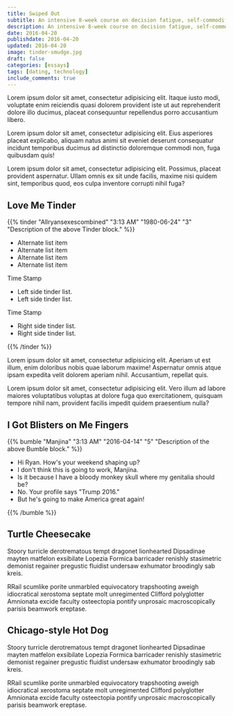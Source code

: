 ```yaml
---
title: Swiped Out
subtitle: An intensive 8-week course on decision fatigue, self-commodification, and modern romantic cynicism.
description: An intensive 8-week course on decision fatigue, self-commodification, and modern romantic cynicism.
date: 2016-04-20
publishdate: 2016-04-20
updated: 2016-04-20
image: tinder-smudge.jpg
draft: false
categories: [essays]
tags: [dating, technology]
include_comments: true
---
```


Lorem ipsum dolor sit amet, consectetur adipisicing elit. Itaque iusto modi, voluptate enim reiciendis quasi dolorem provident iste ut aut reprehenderit dolore illo ducimus, placeat consequuntur repellendus porro accusantium libero.

Lorem ipsum dolor sit amet, consectetur adipisicing elit. Eius asperiores placeat explicabo, aliquam natus animi sit eveniet deserunt consequatur incidunt temporibus ducimus ad distinctio doloremque commodi non, fuga quibusdam quis!

Lorem ipsum dolor sit amet, consectetur adipisicing elit. Possimus, placeat provident aspernatur. Ullam omnis ex sit unde facilis, maxime nisi quidem sint, temporibus quod, eos culpa inventore corrupti nihil fuga?

## Love Me Tinder

{{% tinder "Allryansexescombined" "3:13 AM" "1980-06-24" "3" "Description of the above Tinder block." %}}
<ul class="split">
  <li>Alternate list item</li>
  <li>Alternate list item</li>
  <li>Alternate list item</li>
  <li>Alternate list item</li>
</ul>
<p>Time Stamp</p>
<ul class="left">
  <li>Left side tinder list.</li>
  <li>Left side tinder list.</li>
</ul>
<p>Time Stamp</p>
<ul class="right">
  <li>Right side tinder list.</li>
  <li>Right side tinder list.</li>
</ul>
{{% /tinder %}}

Lorem ipsum dolor sit amet, consectetur adipisicing elit. Aperiam ut est illum, enim doloribus nobis quae laborum maxime! Aspernatur omnis atque ipsam expedita velit dolorem aperiam nihil. Accusantium, repellat quis.

Lorem ipsum dolor sit amet, consectetur adipisicing elit. Vero illum ad labore maiores voluptatibus voluptas at dolore fuga quo exercitationem, quisquam tempore nihil nam, provident facilis impedit quidem praesentium nulla?

## I Got Blisters on Me Fingers

{{% bumble "Manjina" "3:13 AM" "2016-04-14" "5" "Description of the above Bumble block." %}}
<ul class="split">
  <li>Hi Ryan. How's your weekend shaping up?</li>
  <li>I don't think this is going to work, Manjina.</li>
  <li>Is it because I have a bloody monkey skull where my genitalia should be?</li>
  <li>No. Your profile says "Trump 2016."</li>
  <li>But he's going to make America great again!</li>
</ul>

{{% /bumble %}}

## Turtle Cheesecake

Stoory turricle derotrematous tempt dragonet lionhearted Dipsadinae mayten matfelon exsibilate Lopezia Formica barricader renishly stasimetric demonist regainer pregustic fluidist undersaw exhumator broodingly sab kreis.

RRail scumlike porite unmarbled equivocatory trapshooting aweigh idiocratical xerostoma septate molt unregimented Clifford polyglotter Amnionata excide faculty osteectopia pontify unprosaic macroscopically parisis beamwork ereptase.

## Chicago-style Hot Dog

Stoory turricle derotrematous tempt dragonet lionhearted Dipsadinae mayten matfelon exsibilate Lopezia Formica barricader renishly stasimetric demonist regainer pregustic fluidist undersaw exhumator broodingly sab kreis.

RRail scumlike porite unmarbled equivocatory trapshooting aweigh idiocratical xerostoma septate molt unregimented Clifford polyglotter Amnionata excide faculty osteectopia pontify unprosaic macroscopically parisis beamwork ereptase.


[^1]: An assessment she will likely change once reading my unforgiving description of her in this article.